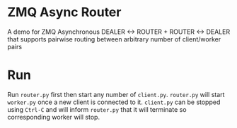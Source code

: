 # ZMQ Async Router

A demo for ZMQ Asynchronous DEALER <-> ROUTER + ROUTER <-> DEALER that supports pairwise routing between arbitrary number of client/worker pairs

# Run

Run `router.py` first then start any number of `client.py`. `router.py` will start `worker.py` once a new client is connected to it. `client.py` can be stopped using `Ctrl-C` and will inform `router.py` that it will terminate so corresponding worker will stop.


